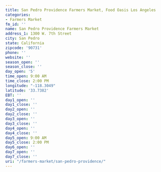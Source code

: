 ```yaml
---
title: San Pedro Providence Farmers Market, Food Oasis Los Angeles
categories:
- Farmers Market
fm_id: ''
name: San Pedro Providence Farmers Market
address_1: 1300 W. 7th Street
city: San Pedro
state: California
zipcode: '90731'
phone: ''
website: ''
season_open: ''
season_close: ''
day_open: '5'
time_open: 9:00 AM
time_close: 2:00 PM
longitude: "-118.3049"
latitude: '33.7382'
EBT: ''
day1_open: ''
day1_close: ''
day2_open: ''
day2_close: ''
day3_open: ''
day3_close: ''
day4_open: ''
day4_close: ''
day5_open: 9:00 AM
day5_close: 2:00 PM
day6_open: ''
day7_open: ''
day7_close: ''
uri: "/farmers-market/san-pedro-providence/"
---
```


